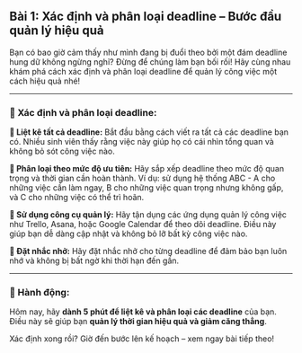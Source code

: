 ## Bài 1: Xác định và phân loại deadline – Bước đầu quản lý hiệu quả

Bạn có bao giờ cảm thấy như mình đang bị đuổi theo bởi một đám deadline hung dữ không ngừng nghỉ? Đừng để chúng làm bạn bối rối! Hãy cùng nhau khám phá cách xác định và phân loại deadline để quản lý công việc một cách hiệu quả nhé!

---

### 📌 Xác định và phân loại deadline:

**🔹 Liệt kê tất cả deadline:**
Bắt đầu bằng cách viết ra tất cả các deadline bạn có. Nhiều sinh viên thấy rằng việc này giúp họ có cái nhìn tổng quan và không bỏ sót công việc nào.

**🔹 Phân loại theo mức độ ưu tiên:**
Hãy sắp xếp deadline theo mức độ quan trọng và thời gian cần hoàn thành. Ví dụ: sử dụng hệ thống ABC - A cho những việc cần làm ngay, B cho những việc quan trọng nhưng không gấp, và C cho những việc có thể trì hoãn.

**🔹 Sử dụng công cụ quản lý:**
Hãy tận dụng các ứng dụng quản lý công việc như Trello, Asana, hoặc Google Calendar để theo dõi deadline. Điều này giúp bạn dễ dàng cập nhật và không bỏ lỡ bất kỳ công việc nào.

**🔹 Đặt nhắc nhở:**
Hãy đặt nhắc nhở cho từng deadline để đảm bảo bạn luôn nhớ và không bị bất ngờ khi thời hạn đến gần.

---

### 🚀 Hành động:

Hôm nay, hãy **dành 5 phút để liệt kê và phân loại các deadline** của bạn. Điều này sẽ giúp bạn **quản lý thời gian hiệu quả và giảm căng thẳng**.

Xác định xong rồi? Giờ đến bước lên kế hoạch – xem ngay bài tiếp theo!